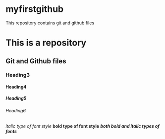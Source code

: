 # myfirstgithub
This repository contains git and github files

# This is a repository
## Git and Github files
### Heading3
#### Heading4
##### Heading5
###### Heading6

*italic type of font style*
**bold type of font style**
***both bold and italic types of fonts***
